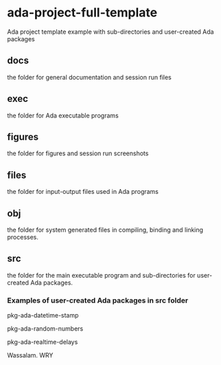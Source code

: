 # ada-project-full-template
Ada project template example with sub-directories and user-created Ada packages

## docs 
the folder for general documentation and session run files

## exec 
the folder for Ada executable programs

## figures 
the folder for figures and session run screenshots

## files 
the folder for input-output files used in Ada programs

## obj
the folder for system generated files in compiling, binding and linking processes.

## src 
the folder for the main executable program and sub-directories for user-created Ada packages.

### Examples of user-created Ada packages in src folder

pkg-ada-datetime-stamp

pkg-ada-random-numbers

pkg-ada-realtime-delays

Wassalam.
WRY 
